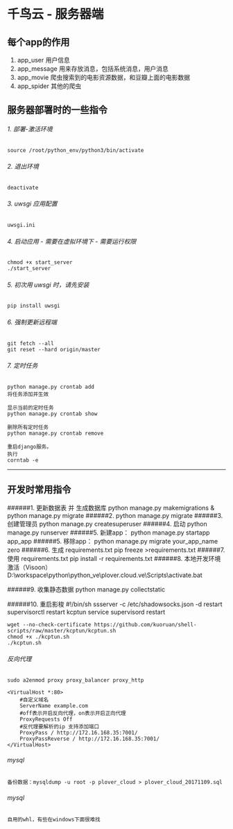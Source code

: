 #   千鸟云 - 服务器端

##  每个app的作用
1. app_user 用户信息
1. app_message 用来存放消息，包括系统消息，用户消息
1. app_movie 爬虫搜索到的电影资源数据，和豆瓣上面的电影数据
1. app_spider 其他的爬虫

##  服务器部署时的一些指令

###### 1.  部署-激活环境

    source /root/python_env/python3/bin/activate

###### 2.  退出环境

    deactivate

###### 3.  uwsgi 应用配置

    uwsgi.ini

###### 4.  启动应用 - 需要在虚拟环境下 - 需要运行权限

    chmod +x start_server
    ./start_server

###### 5.  初次用 uwsgi 时，请先安装

    pip install uwsgi

###### 6.  强制更新远程端

    git fetch --all
    git reset --hard origin/master

###### 7.  定时任务

    python manage.py crontab add
    将任务添加并生效

    显示当前的定时任务
    python manage.py crontab show

    删除所有定时任务
    python manage.py crontab remove

    重启django服务。
    执行
    corntab -e

--------------------------------------------------------------


##  开发时常用指令
######1.  更新数据表 并 生成数据库
    python manage.py makemigrations & python manage.py migrate
######2.
    python manage.py migrate
######3.  创建管理员
    python manage.py createsuperuser
######4.  启动
    python manage.py runserver
######5.  新建app：
    python manage.py startapp app_app
######5.  移除app：
    python manage.py migrate your_app_name zero
######6.  生成 requirements.txt
    pip freeze >requirements.txt
######7.  使用 requirements.txt
    pip install -r requirements.txt
######8.  本地开发环境激活（Visoon）
    D:\workspace\python\python_ve\plover.cloud.ve\Scripts\activate.bat
    
######9. 收集静态数据
    python manage.py collectstatic
    
    
######10. 重启影梭
    #!/bin/sh
    ssserver -c /etc/shadowsocks.json -d restart
    supervisorctl restart kcptun
    service supervisord restart
    
    wget --no-check-certificate https://github.com/kuoruan/shell-scripts/raw/master/kcptun/kcptun.sh
    chmod +x ./kcptun.sh
    ./kcptun.sh
    
###### 反向代理
    sudo a2enmod proxy proxy_balancer proxy_http
    
    <VirtualHost *:80>
        #自定义域名
        ServerName example.com
        #off表示开启反向代理，on表示开启正向代理
        ProxyRequests Off
        #反代理要解析的ip 支持添加端口 
        ProxyPass / http://172.16.168.35:7001/
        ProxyPassReverse / http://172.16.168.35:7001/
    </VirtualHost>


###### mysql
    备份数据：mysqldump -u root -p plover_cloud > plover_cloud_20171109.sql

###### mysql

    自用的whl，有些在windows下面很难找